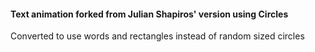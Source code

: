 #### Text animation forked from Julian Shapiros' version using Circles
Converted to use words and rectangles instead of random sized circles
